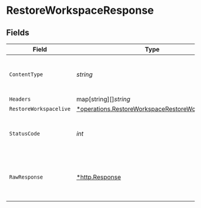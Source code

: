 # RestoreWorkspaceResponse


## Fields

| Field                                                                                                               | Type                                                                                                                | Required                                                                                                            | Description                                                                                                         |
| ------------------------------------------------------------------------------------------------------------------- | ------------------------------------------------------------------------------------------------------------------- | ------------------------------------------------------------------------------------------------------------------- | ------------------------------------------------------------------------------------------------------------------- |
| `ContentType`                                                                                                       | *string*                                                                                                            | :heavy_check_mark:                                                                                                  | HTTP response content type for this operation                                                                       |
| `Headers`                                                                                                           | map[string][]*string*                                                                                               | :heavy_minus_sign:                                                                                                  | N/A                                                                                                                 |
| `RestoreWorkspacelive`                                                                                              | [*operations.RestoreWorkspaceRestoreWorkspacelive](../../models/operations/restoreworkspacerestoreworkspacelive.md) | :heavy_minus_sign:                                                                                                  | OK                                                                                                                  |
| `StatusCode`                                                                                                        | *int*                                                                                                               | :heavy_check_mark:                                                                                                  | HTTP response status code for this operation                                                                        |
| `RawResponse`                                                                                                       | [*http.Response](https://pkg.go.dev/net/http#Response)                                                              | :heavy_minus_sign:                                                                                                  | Raw HTTP response; suitable for custom response parsing                                                             |